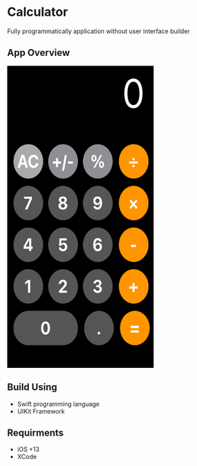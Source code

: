 # Calculator
Fully programmatically application without user interface builder 

## App Overview
<img src="https://github.com/Salmaalkashir/Calculator/blob/main/Screenshots/Simulator%20Screenshot%20-%20iPhone%20SE%20(3rd%20generation)%20-%202023-08-04%20at%2006.56.11.png" alt="search screen" width = 340 height = 700>

## Build Using
- Swift programming language
- UIKit Framework

## Requirments  
- iOS +13
- XCode

